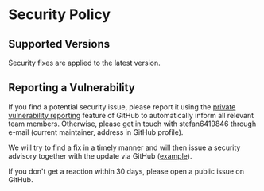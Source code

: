 # Security Policy

## Supported Versions

Security fixes are applied to the latest version.

## Reporting a Vulnerability

If you find a potential security issue, please report it using the
[private vulnerability reporting](https://docs.github.com/en/code-security/security-advisories/guidance-on-reporting-and-writing-information-about-vulnerabilities/privately-reporting-a-security-vulnerability) feature of GitHub to
automatically inform all relevant team members. Otherwise, please
get in touch with stefan6419846 through e-mail (current maintainer,
address in GitHub profile).

We will try to find a fix in a timely manner and will then issue a security
advisory together with the update via GitHub
([example](https://github.com/py-pdf/pypdf/security/advisories/GHSA-xcjx-m2pj-8g79)).

If you don't get a reaction within 30 days, please open a public issue on
GitHub.
